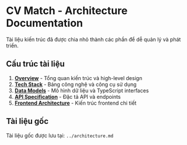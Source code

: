 # CV Match - Architecture Documentation

Tài liệu kiến trúc đã được chia nhỏ thành các phần để dễ quản lý và phát triển.

## Cấu trúc tài liệu

1. **[Overview](./overview.md)** - Tổng quan kiến trúc và high-level design
2. **[Tech Stack](./tech-stack.md)** - Bảng công nghệ và công cụ sử dụng
3. **[Data Models](./data-models.md)** - Mô hình dữ liệu và TypeScript interfaces
4. **[API Specification](./api-spec.md)** - Đặc tả API và endpoints
5. **[Frontend Architecture](./frontend.md)** - Kiến trúc frontend chi tiết

## Tài liệu gốc

Tài liệu gốc được lưu tại: `../architecture.md`
